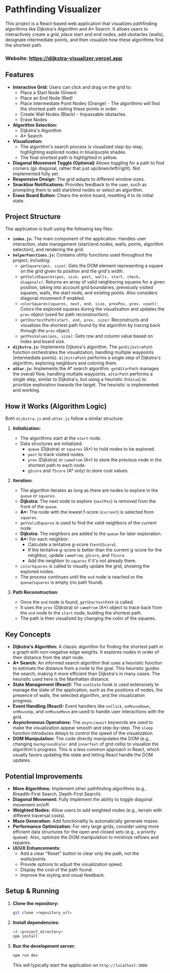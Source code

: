 # Pathfinding Visualizer

This project is a React-based web application that visualizes pathfinding algorithms like Dijkstra's Algorithm and A* Search.  It allows users to interactively create a grid, place start and end nodes, add obstacles (walls), designate intermediate points, and then visualize how these algorithms find the shortest path.

### **Website: https://dijkstra-visualizer.vercel.app**

## Features

*   **Interactive Grid:** Users can click and drag on the grid to:
    *   Place a Start Node (Green)
    *   Place an End Node (Red)
    *   Place Intermediate Point Nodes (Orange) - The algorithms will find the shortest path visiting these points in order.
    *   Create Wall Nodes (Black) - Impassable obstacles.
    *   Erase Nodes
*   **Algorithm Selection:**
    *   Dijkstra's Algorithm
    *   A\* Search
*   **Visualization:**
    *   The algorithm's search process is visualized step-by-step, highlighting explored nodes in blue/purple shades.
    *   The final shortest path is highlighted in yellow.
* **Diagonal Movement Toggle (Optional)** Allows toggling for a path to find corners (go diagonal, rather that just up/down/left/right). Not implemented fully yet.
*   **Responsive Design:** The grid adapts to different window sizes.
*   **Snackbar Notifications:**  Provides feedback to the user, such as prompting them to add start/end nodes or select an algorithm.
*   **Erase Board Button:** Clears the entire board, resetting it to its initial state.

## Project Structure

The application is built using the following key files:

*   **`index.js`:**  The main component of the application.  Handles user interaction, state management (start/end nodes, walls, points, algorithm selection), and rendering the grid.
*   **`helperFunctions.js`:** Contains utility functions used throughout the project, including:
    *   `getSquare(pos, size)`:  Gets the DOM element representing a square on the grid given its position and the grid's width.
    *   `getValidSquares(pos, size, past, walls, start, check, diagonals)`:  Returns an array of valid neighboring squares for a given position, taking into account grid boundaries, previously visited squares, walls, the start node, and existing points.  Also considers diagonal movement if enabled.
    *   `colorSquares(squares, next, end, size, prevPos, prev, count)`: Colors the explored squares during the visualization and updates the `prev` object (used for path reconstruction).
    *   `getShortestPath(start, end, prev, size)`:  Reconstructs and visualizes the shortest path found by the algorithm by tracing back through the `prev` object.
    * `getPosValues(pos, size)`: Gets row and column value based on index and board size.
*   **`dijkstra.js`:** Implements Dijkstra's algorithm.  The `getDijkstraPath` function orchestrates the visualization, handling multiple waypoints (intermediate points).  `dijkstraPath` performs a single step of Dijkstra's algorithm, exploring neighbors and coloring them.
*   **`aStar.js`:** Implements the A\* search algorithm. `getAStarPath` manages the overall flow, handling multiple waypoints.  `aStarPath` performs a single step, similar to Dijkstra's, but using a heuristic (`hValue`) to prioritize exploration towards the target. The heuristic is implemented and working.

## How it Works (Algorithm Logic)

Both `dijkstra.js` and `aStar.js` follow a similar structure:

1.  **Initialization:**
    *   The algorithms start at the `start` node.
    *   Data structures are initialized:
        *   `queue` (Dijkstra) or `squares` (A\*) to hold nodes to be explored.
        *   `past` to track visited nodes.
        *   `prev` (Dijkstra) or `cameFrom` (A\*) to store the previous node in the shortest path to each node.
        *   `gScore` and `fScore` (A\* only) to store cost values.

2.  **Iteration:**
    *   The algorithm iterates as long as there are nodes to explore in the `queue` or `squares`.
    *   **Dijkstra:** The next node to explore (`nextPos`) is removed from the front of the `queue`.
    *   **A\*:**  The node with the lowest f-score (`current`) is selected from `squares`.
    *   `getValidSquares` is used to find the valid neighbors of the current node.
    *   **Dijkstra:**  The neighbors are added to the `queue` for later exploration.
    *   **A\*:** For each neighbor:
        *   Calculate a tentative g-score (`tentGScore`).
        *   If the tentative g-score is better than the current g-score for the neighbor, update `cameFrom`, `gScore`, and `fScore`.
        *   Add the neighbor to `squares` if it's not already there.
    *   `colorSquares` is called to visually update the grid, showing the explored nodes.
    *   The process continues until the `end` node is reached or the `queue`/`squares` is empty (no path found).

3.  **Path Reconstruction:**
    *   Once the `end` node is found, `getShortestPath` is called.
    *   It uses the `prev` (Dijkstra) or `cameFrom` (A\*) object to trace back from the `end` node to the `start` node, building the shortest path.
    *   The path is then visualized by changing the color of the squares.

## Key Concepts

*   **Dijkstra's Algorithm:**  A classic algorithm for finding the shortest path in a graph with non-negative edge weights.  It explores nodes in order of their distance from the start node.
*   **A\* Search:**  An informed search algorithm that uses a heuristic function to estimate the distance from a node to the goal. This heuristic guides the search, making it more efficient than Dijkstra's in many cases.  The heuristic used here is the Manhattan distance.
*   **State Management (React):**  The `useState` hook is used extensively to manage the state of the application, such as the positions of nodes, the presence of walls, the selected algorithm, and the visualization progress.
*   **Event Handling (React):**  Event handlers like `onClick`, `onMouseDown`, `onMouseUp`, and `onMouseMove` are used to handle user interactions with the grid.
*   **Asynchronous Operations:** The `async/await` keywords are used to make the visualization appear smooth and step-by-step.  The `sleep` function introduces delays to control the speed of the visualization.
*   **DOM Manipulation:**  The code directly manipulates the DOM (e.g., changing `backgroundColor` and `innerText` of grid cells) to visualize the algorithm's progress.  This is a less common approach in React, which usually favors updating the state and letting React handle the DOM updates.

## Potential Improvements

*   **More Algorithms:** Implement other pathfinding algorithms (e.g., Breadth-First Search, Depth-First Search).
*   **Diagonal Movement:** Fully Implement the ability to toggle diagonal movement on/off.
*   **Weighted Nodes:**  Allow users to add weighted nodes (e.g., terrain with different traversal costs).
*   **Maze Generation:** Add functionality to automatically generate mazes.
*   **Performance Optimization:** For very large grids, consider using more efficient data structures for the open and closed sets (e.g., a priority queue).  Also, optimize the DOM manipulation to minimize reflows and repaints.
*   **UI/UX Enhancements:**
    *   Add a clear "Reset" button to clear only the path, not the walls/points.
    *   Provide options to adjust the visualization speed.
    *   Display the cost of the path found.
    *   Improve the styling and visual feedback.

## Setup & Running

1.  **Clone the repository:**
    ```bash
    git clone <repository_url>
    ```
2.  **Install dependencies:**
    ```bash
    cd <project_directory>
    npm install
    ```
3.  **Run the development server:**
    ```bash
    npm run dev
    ```
    This will typically start the application on `http://localhost:3000`.